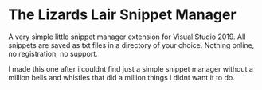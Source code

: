 # The Lizards Lair Snippet Manager
A very simple little snippet manager extension for Visual Studio 2019. All snippets are saved as txt files in a directory of your choice. Nothing online, no registration, no support.

I made this one after i couldnt find just a simple snippet manager without a million bells and whistles that did a million things i didnt want it to do.
